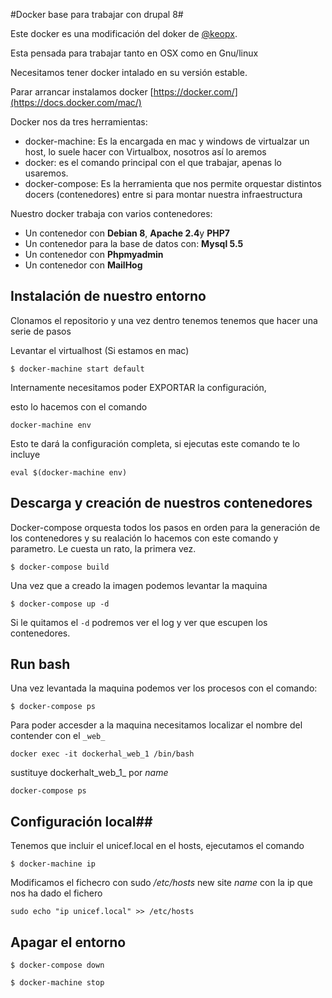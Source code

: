 #Docker base para trabajar con drupal 8#

Este docker es una modificación del doker de [@keopx](https://github.com/keopx).

Esta pensada para trabajar tanto en OSX como en Gnu/linux

Necesitamos tener docker intalado en su versión estable.

Parar arrancar instalamos docker  [https://docker.com/](https://docs.docker.com/mac/)

Docker nos da tres herramientas:

* docker-machine: Es la encargada en mac y windows de virtualzar un host, lo suele hacer con Virtualbox, nosotros así lo aremos
* docker: es el comando principal con el que trabajar, apenas lo usaremos.
* docker-compose: Es la herramienta que nos permite orquestar distintos docers (contenedores) entre si para montar nuestra infraestructura

Nuestro docker trabaja con varios contenedores:

* Un contenedor con **Debian 8**, **Apache 2.4**y **PHP7**
* Un contenedor para la base de datos con: **Mysql 5.5**
* Un contenedor con **Phpmyadmin**
* Un contenedor con **MailHog**


## Instalación de nuestro entorno ##

Clonamos el repositorio y una vez dentro tenemos tenemos que hacer una serie de pasos

Levantar el virtualhost (Si estamos en mac)

`$ docker-machine start default`

Internamente necesitamos poder EXPORTAR la configuración,

esto lo hacemos con el comando

`docker-machine env`

Esto te dará la configuración completa, si ejecutas este comando te lo incluye

`eval $(docker-machine env)`


## Descarga y creación de nuestros contenedores ##

Docker-compose orquesta todos los pasos en orden para la generación de los contenedores y su realación lo hacemos con este comando y parametro. Le cuesta un rato, la primera vez.

`$ docker-compose build`

Una vez que a creado la imagen podemos levantar la maquina

`$ docker-compose up -d`

Si le quitamos el `-d` podremos ver el log y ver que escupen los contenedores.

## Run bash ##

Una vez levantada la maquina podemos ver los procesos con el comando:

`$ docker-compose ps`

Para poder accesder a la maquina necesitamos localizar el nombre del contender con el `_web_`

`docker exec -it dockerhal_web_1 /bin/bash`

sustituye  dockerhalt_web_1_ por  _name_  

`docker-compose ps`

## Configuración local##

Tenemos que incluir el unicef.local en el hosts, ejecutamos el comando

`$ docker-machine ip`

Modificamos el fichecro con sudo  _/etc/hosts_ new site _name_ con la ip que nos ha dado el fichero

`sudo echo "ip unicef.local" >> /etc/hosts`


## Apagar el entorno ##

`$ docker-compose down`

`$ docker-machine stop`
